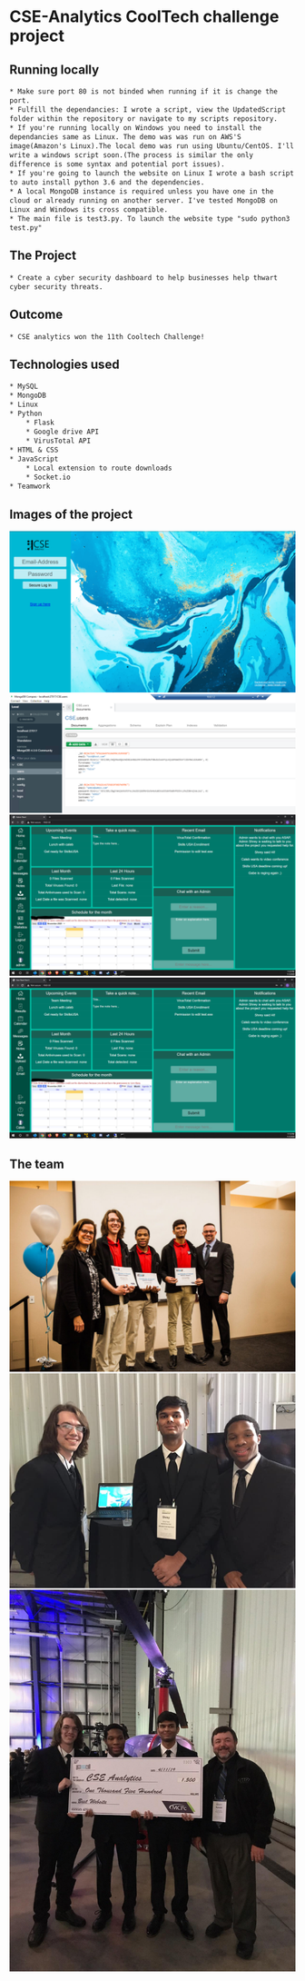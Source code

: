<h1>CSE-Analytics CoolTech challenge project</h1>

## Running locally
    * Make sure port 80 is not binded when running if it is change the port.
    * Fulfill the dependancies: I wrote a script, view the UpdatedScript folder within the repository or navigate to my scripts repository.
    * If you're running locally on Windows you need to install the dependancies same as Linux. The demo was was run on AWS'S image(Amazon's Linux).The local demo was run using Ubuntu/CentOS. I'll write a windows script soon.(The process is similar the only difference is some syntax and potential port issues).
    * If you're going to launch the website on Linux I wrote a bash script to auto install python 3.6 and the dependencies.
    * A local MongoDB instance is required unless you have one in the cloud or already running on another server. I've tested MongoDB on Linux and Windows its cross compatible. 
    * The main file is test3.py. To launch the website type "sudo python3 test.py"

## The Project
    * Create a cyber security dashboard to help businesses help thwart cyber security threats.

## Outcome
    * CSE analytics won the 11th Cooltech Challenge!

## Technologies used
    * MySQL
    * MongoDB
    * Linux
    * Python
        * Flask
        * Google drive API
        * VirusTotal API
    * HTML & CSS
    * JavaScript
        * Local extension to route downloads
        * Socket.io 
    * Teamwork
## Images of the project
![The login screen](Images/output/login.PNG)
![The data being stored in MongoDB](Images/output/data.PNG)
![The dashboard admin](Images/output/dashboard-admin.PNG)
![The login screen](Images/output/dashboard-user.PNG)

## The team
![Eli on the left, Caleb in the middle, Shrey on the right](Images/team/ohiorite_4-11-2019_0224-1024x683.jpg)
![Eli on the left, Shrey in the middle, Caleb on the right](Images/team/bestoftech.jpg)
![Eli on the left, Shrey in the middle, Caleb on the midright Suchy far right](Images/team/IMG954169.jpg)
